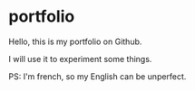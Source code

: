 # portfolio

Hello, this is my portfolio on Github.

I will use it to experiment some things.






PS: I'm french, so my English can be unperfect.
